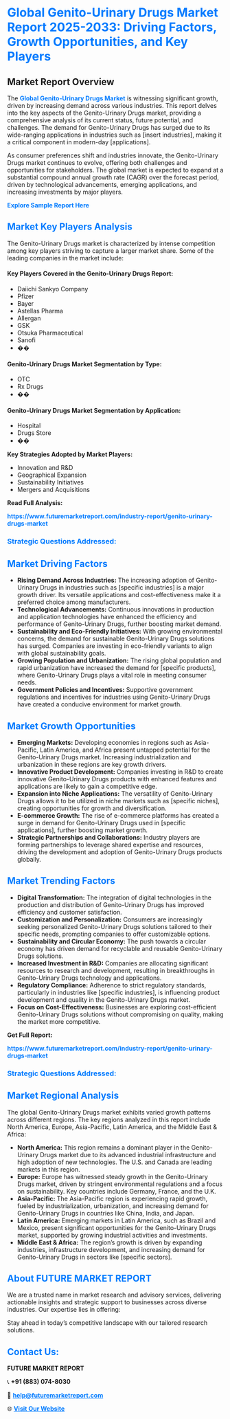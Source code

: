 <h1 style="color: #007BFF;">Global Genito-Urinary Drugs Market Report 2025-2033: Driving Factors, Growth Opportunities, and Key Players</h1>

<section id="overview">
<h2>Market Report Overview</h2>
<p>The <a href="https://www.futuremarketreport.com/industry-report/genito-urinary-drugs-market" style="color: #007BFF; text-decoration: none;"><strong>Global Genito-Urinary Drugs Market</strong></a> is witnessing significant growth, driven by increasing demand across various industries. This report delves into the key aspects of the Genito-Urinary Drugs market, providing a comprehensive analysis of its current status, future potential, and challenges. The demand for Genito-Urinary Drugs has surged due to its wide-ranging applications in industries such as [insert industries], making it a critical component in modern-day [applications].</p>
<p>As consumer preferences shift and industries innovate, the Genito-Urinary Drugs market continues to evolve, offering both challenges and opportunities for stakeholders. The global market is expected to expand at a substantial compound annual growth rate (CAGR) over the forecast period, driven by technological advancements, emerging applications, and increasing investments by major players.</p>
</section>

<section id="overview">
<p><a href="https://www.futuremarketreport.com/request-sample/reportId=113933" style="color: #007BFF; text-decoration: none;"><strong>Explore Sample Report Here</strong></a></p>
</section>

<section id="key-players">
<h2 style="color: #007BFF;">Market Key Players Analysis</h2>
<p>The Genito-Urinary Drugs market is characterized by intense competition among key players striving to capture a larger market share. Some of the leading companies in the market include:</p>
<h4>Key Players Covered in the Genito-Urinary Drugs Report:</h4>
<ul><li>Daiichi Sankyo Company</li><li>Pfizer</li><li>Bayer</li><li>Astellas Pharma</li><li>Allergan</li><li>GSK</li><li>Otsuka Pharmaceutical</li><li>Sanofi</li><li>��</li></ul>
<h4>Genito-Urinary Drugs Market Segmentation by Type:</h4>
<ul><li>OTC</li><li>Rx Drugs</li><li>��</li></ul>

<h4>Genito-Urinary Drugs Market Segmentation by Application:</h4>
<ul><li>Hospital</li><li>Drugs Store</li><li>��</li></ul>
<p><strong>Key Strategies Adopted by Market Players:</strong></p>
<ul>
<li>Innovation and R&D</li>
<li>Geographical Expansion</li>
<li>Sustainability Initiatives</li>
<li>Mergers and Acquisitions</li>
</ul>
</section>

<section>
<p><strong>Read Full Analysis: </strong></p><a href="https://www.futuremarketreport.com/industry-report/genito-urinary-drugs-market" style="color: #007BFF; text-decoration: none;"><strong>https://www.futuremarketreport.com/industry-report/genito-urinary-drugs-market</strong></a>
<h3 style="color: #007BFF;">Strategic Questions Addressed:</h3>
</section>

<section id="driving-factors">
<h2 style="color: #007BFF;">Market Driving Factors</h2>
<ul>
<li><strong>Rising Demand Across Industries:</strong> The increasing adoption of Genito-Urinary Drugs in industries such as [specific industries] is a major growth driver. Its versatile applications and cost-effectiveness make it a preferred choice among manufacturers.</li>
<li><strong>Technological Advancements:</strong> Continuous innovations in production and application technologies have enhanced the efficiency and performance of Genito-Urinary Drugs, further boosting market demand.</li>
<li><strong>Sustainability and Eco-Friendly Initiatives:</strong> With growing environmental concerns, the demand for sustainable Genito-Urinary Drugs solutions has surged. Companies are investing in eco-friendly variants to align with global sustainability goals.</li>
<li><strong>Growing Population and Urbanization:</strong> The rising global population and rapid urbanization have increased the demand for [specific products], where Genito-Urinary Drugs plays a vital role in meeting consumer needs.</li>
<li><strong>Government Policies and Incentives:</strong> Supportive government regulations and incentives for industries using Genito-Urinary Drugs have created a conducive environment for market growth.</li>
</ul>
</section>

<section id="growth-opportunities">
<h2 style="color: #007BFF;">Market Growth Opportunities</h2>
<ul>
<li><strong>Emerging Markets:</strong> Developing economies in regions such as Asia-Pacific, Latin America, and Africa present untapped potential for the Genito-Urinary Drugs market. Increasing industrialization and urbanization in these regions are key growth drivers.</li>
<li><strong>Innovative Product Development:</strong> Companies investing in R&D to create innovative Genito-Urinary Drugs products with enhanced features and applications are likely to gain a competitive edge.</li>
<li><strong>Expansion into Niche Applications:</strong> The versatility of Genito-Urinary Drugs allows it to be utilized in niche markets such as [specific niches], creating opportunities for growth and diversification.</li>
<li><strong>E-commerce Growth:</strong> The rise of e-commerce platforms has created a surge in demand for Genito-Urinary Drugs used in [specific applications], further boosting market growth.</li>
<li><strong>Strategic Partnerships and Collaborations:</strong> Industry players are forming partnerships to leverage shared expertise and resources, driving the development and adoption of Genito-Urinary Drugs products globally.</li>
</ul>
</section>

<section id="trending-factors">
<h2 style="color: #007BFF;">Market Trending Factors</h2>
<ul>
<li><strong>Digital Transformation:</strong> The integration of digital technologies in the production and distribution of Genito-Urinary Drugs has improved efficiency and customer satisfaction.</li>
<li><strong>Customization and Personalization:</strong> Consumers are increasingly seeking personalized Genito-Urinary Drugs solutions tailored to their specific needs, prompting companies to offer customizable options.</li>
<li><strong>Sustainability and Circular Economy:</strong> The push towards a circular economy has driven demand for recyclable and reusable Genito-Urinary Drugs solutions.</li>
<li><strong>Increased Investment in R&D:</strong> Companies are allocating significant resources to research and development, resulting in breakthroughs in Genito-Urinary Drugs technology and applications.</li>
<li><strong>Regulatory Compliance:</strong> Adherence to strict regulatory standards, particularly in industries like [specific industries], is influencing product development and quality in the Genito-Urinary Drugs market.</li>
<li><strong>Focus on Cost-Effectiveness:</strong> Businesses are exploring cost-efficient Genito-Urinary Drugs solutions without compromising on quality, making the market more competitive.</li>
</ul>
</section>

<section>
<p><strong>Get Full Report: </strong></p><a href="https://www.futuremarketreport.com/industry-report/genito-urinary-drugs-market" style="color: #007BFF; text-decoration: none;"><strong>https://www.futuremarketreport.com/industry-report/genito-urinary-drugs-market</strong></a>
<h3 style="color: #007BFF;">Strategic Questions Addressed:</h3>
</section>


<section id="regional-analysis">
<h2 style="color: #007BFF;">Market Regional Analysis</h2>
<p>The global Genito-Urinary Drugs market exhibits varied growth patterns across different regions. The key regions analyzed in this report include North America, Europe, Asia-Pacific, Latin America, and the Middle East & Africa:</p>
<ul>
<li><strong>North America:</strong> This region remains a dominant player in the Genito-Urinary Drugs market due to its advanced industrial infrastructure and high adoption of new technologies. The U.S. and Canada are leading markets in this region.</li>
<li><strong>Europe:</strong> Europe has witnessed steady growth in the Genito-Urinary Drugs market, driven by stringent environmental regulations and a focus on sustainability. Key countries include Germany, France, and the U.K.</li>
<li><strong>Asia-Pacific:</strong> The Asia-Pacific region is experiencing rapid growth, fueled by industrialization, urbanization, and increasing demand for Genito-Urinary Drugs in countries like China, India, and Japan.</li>
<li><strong>Latin America:</strong> Emerging markets in Latin America, such as Brazil and Mexico, present significant opportunities for the Genito-Urinary Drugs market, supported by growing industrial activities and investments.</li>
<li><strong>Middle East & Africa:</strong> The region’s growth is driven by expanding industries, infrastructure development, and increasing demand for Genito-Urinary Drugs in sectors like [specific sectors].</li>
</ul>
</section>

<footer>
<h2 style="color: #007BFF;">About FUTURE MARKET REPORT</h2>
<p>We are a trusted name in market research and advisory services, delivering actionable insights and strategic support to businesses across diverse industries. Our expertise lies in offering:</p>

<p>Stay ahead in today’s competitive landscape with our tailored research solutions.</p>

<h2 style="color: #007BFF;">Contact Us:</h2>
<p><strong>FUTURE MARKET REPORT</strong></p>
<p>📞 <strong>+91 (883) 074-8030</strong></p>
<p>📧 <strong><a href="mailto:help@futuremarketreport.com" style="color: #007BFF;">help@futuremarketreport.com</a></strong></p>
<p>🌐 <strong><a href="https://www.futuremarketreport.com/" style="color: #007BFF;">Visit Our Website</a></strong></p>
</footer>